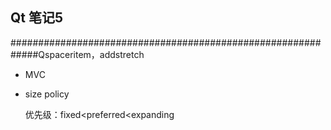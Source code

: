 ## Qt 笔记5

#############################################################Qspaceritem，addstretch

- MVC

- size policy

  优先级：fixed<preferred<expanding

  ​

